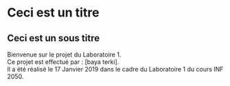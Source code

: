 # Ceci est un titre
## Ceci est un sous titre

Bienvenue sur le projet du Laboratoire 1.  
Ce projet est effectué par : [baya terki].  
Il a été réalisé le 17 Janvier 2019 dans le cadre du Laboratoire 1 du cours INF 2050.  
